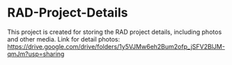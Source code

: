 # RAD-Project-Details
This project is created for storing the RAD project details, including photos and other media.
Link for detail photos: https://drive.google.com/drive/folders/1y5VJMw6eh2Bum2ofp_jSFV2BlJM-qmJm?usp=sharing
